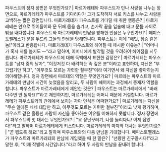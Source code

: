 파우스트의 정자 장면은 무엇인가요?	| 마르가레테와 파우스트가 만나 사랑을 나누는 장면으로, 마르가레테가 파우스트를 기다리다가 그가 도착하자 서로 키스를 나누고 사랑을 고백하는 짧은 장면입니다.
마르가레테가 파우스트를 기다릴 때 취한 행동은?	| 마르가레테는 안으로 뛰어들어와 문 뒤에 몸을 숨기고, 손가락 끝을 입술에 대고 문틈 사이로 밖을 내다봅니다.
파우스트와 마르가레테의 만남을 방해한 인물은 누구인가요?	| 메피스토펠레스가 문을 두드려 그들의 만남을 방해합니다. 파우스트는 이에 "에잇, 짐승 같은 놈!"이라고 반응합니다.
마르가레테가 파우스트와 헤어질 때 제시한 이유는?	| "어머니가 혹시 저를 볼지도 --"라고 말하며, 어머니에게 발각될 것을 우려하여 헤어짐을 서두릅니다.
마르가레테가 파우스트에 대해 독백에서 표현한 감정은?	| 마르가레테는 파우스트를 "남자 중의 남자", "이것저것 다 배려하는 속 깊은 분"이라고 표현하며, 자신은 "부끄럽기만 하고", "아무것도 모르는 가련한 철부진"이라 여기면서 왜 자신을 좋아하는지 의아해합니다.
정자 장면에서 마르테의 역할은 무엇인가요?	| 마르테는 파우스트와 마르가레테의 만남에 시간이 늦었음을 알리고, 두 사람이 헤어지는 과정에서 중재자 역할을 합니다.
파우스트가 마르가레테에게 제안한 것은?	| 파우스트는 마르가레테에게 "바래다주면 안 될까요?"라고 제안하지만, 마르가레테는 어머니 때문에 거절합니다.
마르가레테가 파우스트와의 관계에서 보이는 자아 인식은 어떠한가요?	| 마르가레테는 자신을 "무슨 일에든 네네 대답만 하고, 아무것도 모르는 가련한 철부진"이라고 낮게 평가하며, 파우스트 같은 훌륭한 사람이 자신을 좋아하는 이유를 이해하지 못합니다.
정자 장면에서 파우스트의 첫 대사는 무엇인가요?	| "요 장난꾸러기, 나를 놀리다니! 이제 잡았다!"라고 말하며 마르가레테에게 키스합니다.
마르가레테의 마지막 대사는 무엇인가요?	| "곧 뵙도록 해요!"라고 말하며 파우스트와의 다음 만남을 기대합니다.
메피스토펠레스가 파우스트와 마르가레테의 만남에 개입했을 때 한 말은?	| "선량한 친구올시다!"라고 말한 후, "이제 작별의 시간입니다."라고 하여 두 사람의 만남을 끝내려 합니다.